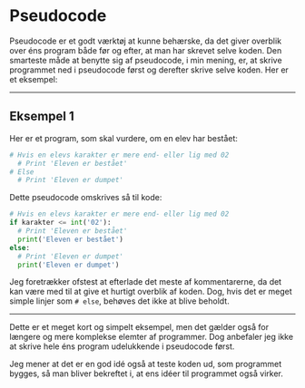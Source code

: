 # Pseudocode
Pseudocode er et godt værktøj at kunne behærske, da det giver overblik over éns program både før og efter, at man har skrevet selve koden. Den smarteste måde at benytte sig af pseudocode, i min mening, er, at skrive programmet ned i pseudocode først og derefter skrive selve koden. Her er et eksempel:

___
## Eksempel 1
Her er et program, som skal vurdere, om en elev har bestået:
```python
# Hvis en elevs karakter er mere end- eller lig med 02
  # Print 'Eleven er bestået'
# Else
  # Print 'Eleven er dumpet'
```
Dette pseudocode omskrives så til kode:
```python
# Hvis en elevs karakter er mere end- eller lig med 02
if karakter <= int('02'):
  # Print 'Eleven er bestået'
  print('Eleven er bestået')
else:
  # Print 'Eleven er dumpet'
  print('Eleven er dumpet')
```
Jeg foretrækker ofstest at efterlade det meste af kommentarerne, da det kan være med til at give et hurtigt overblik af koden. Dog, hvis det er meget simple linjer som `# else`, behøves det ikke at blive beholdt.
___

Dette er et meget kort og simpelt eksempel, men det gælder også for længere og mere komplekse elemter af programmer. Dog anbefaler jeg ikke at skrive hele éns program udelukkende i pseudocode først. 

Jeg mener at det er en god idé også at teste koden ud, som programmet bygges, så man bliver bekreftet i, at ens idéer til programmet også virker.
